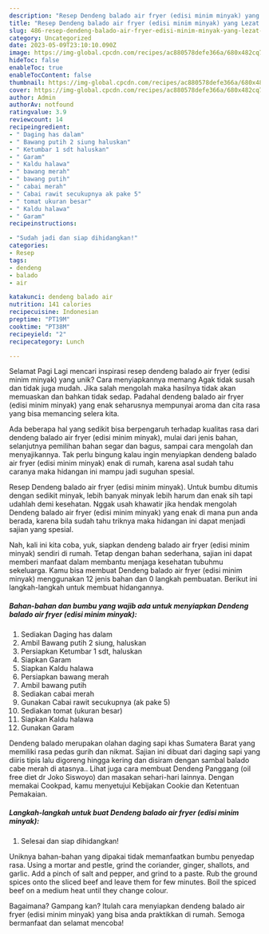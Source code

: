 ```yaml
---
description: "Resep Dendeng balado air fryer (edisi minim minyak) yang Lezat Sekali"
title: "Resep Dendeng balado air fryer (edisi minim minyak) yang Lezat Sekali"
slug: 486-resep-dendeng-balado-air-fryer-edisi-minim-minyak-yang-lezat-sekali
category: Uncategorized
date: 2023-05-09T23:10:10.090Z
image: https://img-global.cpcdn.com/recipes/ac880578defe366a/680x482cq70/dendeng-balado-air-fryer-edisi-minim-minyak-foto-resep-utama.jpg
hideToc: false
enableToc: true
enableTocContent: false
thumbnail: https://img-global.cpcdn.com/recipes/ac880578defe366a/680x482cq70/dendeng-balado-air-fryer-edisi-minim-minyak-foto-resep-utama.jpg
cover: https://img-global.cpcdn.com/recipes/ac880578defe366a/680x482cq70/dendeng-balado-air-fryer-edisi-minim-minyak-foto-resep-utama.jpg
author: Admin
authorAv: notfound
ratingvalue: 3.9
reviewcount: 14
recipeingredient:
- " Daging has dalam"
- " Bawang putih 2 siung haluskan"
- " Ketumbar 1 sdt haluskan"
- " Garam"
- " Kaldu halawa"
- " bawang merah"
- " bawang putih"
- " cabai merah"
- " Cabai rawit secukupnya ak pake 5"
- " tomat ukuran besar"
- " Kaldu halawa"
- " Garam"
recipeinstructions:

- "Sudah jadi dan siap dihidangkan!"
categories:
- Resep
tags:
- dendeng
- balado
- air

katakunci: dendeng balado air 
nutrition: 141 calories
recipecuisine: Indonesian
preptime: "PT19M"
cooktime: "PT38M"
recipeyield: "2"
recipecategory: Lunch

---
```



Selamat Pagi Lagi mencari inspirasi resep dendeng balado air fryer (edisi minim minyak) yang unik? Cara menyiapkannya memang Agak tidak susah dan tidak juga mudah. Jika salah mengolah maka hasilnya tidak akan memuaskan dan bahkan tidak sedap. Padahal dendeng balado air fryer (edisi minim minyak) yang enak seharusnya mempunyai aroma dan cita rasa yang bisa memancing selera kita.


Ada beberapa hal yang sedikit bisa berpengaruh terhadap kualitas rasa dari dendeng balado air fryer (edisi minim minyak), mulai dari jenis bahan, selanjutnya pemilihan bahan segar dan bagus, sampai cara mengolah dan menyajikannya. Tak perlu bingung kalau ingin menyiapkan dendeng balado air fryer (edisi minim minyak) enak di rumah, karena asal sudah tahu caranya maka hidangan ini mampu jadi suguhan spesial.

Resep Dendeng balado air fryer (edisi minim minyak). Untuk bumbu ditumis dengan sedikit minyak, lebih banyak minyak lebih harum dan enak sih tapi udahlah demi kesehatan. Nggak usah khawatir jika hendak mengolah Dendeng balado air fryer (edisi minim minyak) yang enak di mana pun anda berada, karena bila sudah tahu triknya maka hidangan ini dapat menjadi sajian yang spesial.


Nah, kali ini kita coba, yuk, siapkan dendeng balado air fryer (edisi minim minyak) sendiri di rumah. Tetap dengan bahan sederhana, sajian ini dapat memberi manfaat dalam membantu menjaga kesehatan tubuhmu sekeluarga. Kamu bisa membuat Dendeng balado air fryer (edisi minim minyak) menggunakan 12 jenis bahan dan 0 langkah pembuatan. Berikut ini langkah-langkah untuk membuat hidangannya.

<!--inarticleads1-->

##### Bahan-bahan dan bumbu yang wajib ada untuk menyiapkan Dendeng balado air fryer (edisi minim minyak):

1. Sediakan  Daging has dalam
1. Ambil  Bawang putih 2 siung, haluskan
1. Persiapkan  Ketumbar 1 sdt, haluskan
1. Siapkan  Garam
1. Siapkan  Kaldu halawa
1. Persiapkan  bawang merah
1. Ambil  bawang putih
1. Sediakan  cabai merah
1. Gunakan  Cabai rawit secukupnya (ak pake 5)
1. Sediakan  tomat (ukuran besar)
1. Siapkan  Kaldu halawa
1. Gunakan  Garam


Dendeng balado merupakan olahan daging sapi khas Sumatera Barat yang memiliki rasa pedas gurih dan nikmat. Sajian ini dibuat dari daging sapi yang diiris tipis lalu digoreng hingga kering dan disiram dengan sambal balado cabe merah di atasnya.. Lihat juga cara membuat Dendeng Panggang (oil free diet dr Joko Siswoyo) dan masakan sehari-hari lainnya. Dengan memakai Cookpad, kamu menyetujui Kebijakan Cookie dan Ketentuan Pemakaian. 

<!--inarticleads2-->

##### Langkah-langkah untuk buat Dendeng balado air fryer (edisi minim minyak):


1. Selesai dan siap dihidangkan!

Uniknya bahan-bahan yang dipakai tidak memanfaatkan bumbu penyedap rasa. Using a mortar and pestle, grind the coriander, ginger, shallots, and garlic. Add a pinch of salt and pepper, and grind to a paste. Rub the ground spices onto the sliced beef and leave them for few minutes. Boil the spiced beef on a medium heat until they change colour. 

Bagaimana? Gampang kan? Itulah cara menyiapkan dendeng balado air fryer (edisi minim minyak) yang bisa anda praktikkan di rumah. Semoga bermanfaat dan selamat mencoba!
